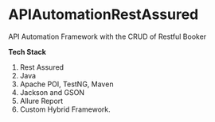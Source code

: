 # APIAutomationRestAssured
API Automation Framework with the CRUD of Restful Booker

**Tech Stack**
1. Rest Assured
2. Java
3. Apache POI, TestNG, Maven
4. Jackson and GSON
5. Allure Report
6. Custom Hybrid Framework.
